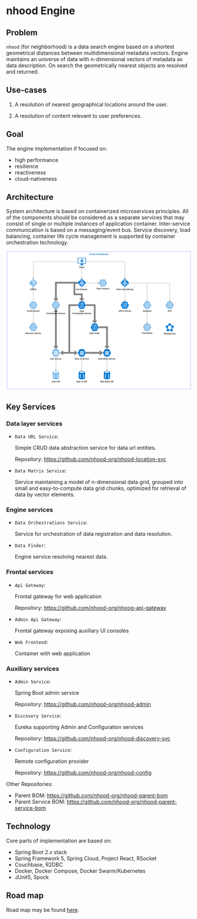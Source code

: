 # nhood Engine

## Problem

`nhood` (for neighborhood) is a data search engine based on a shortest geometrical distances between multidimensional metadata vectors. Engine maintains an universe of data with n-dimensional vectors of metadata as data description. On search the geometrically nearest objects are resolved and returned. 

## Use-cases

1. A resolution of nearest geographical locations around the user.

1. A resolution of content relevant to user preferences.

## Goal

The engine implementation if focused on:

- high performance
- resilience
- reactiveness
- cloud-nativeness

## Architecture

System architecture is based on containerized microservices principles. All of the components should be considered as a separate services that may consist of single or multiple instances of application container. Inter-service communication is based on a messaging/event bus. Service discovery, load balancing, container life cycle management is supported by container orchestration technology. 

![alt architecture](./images/nhood-architecture.png)

## Key Services

### Data layer services

- `Data URL Service`: 

    Simple CRUD data abstraction service for data url entities.
    
    Repository: https://github.com/nhood-org/nhood-location-svc

- `Data Matrix Service`: 

    Service maintaining a model of n-dimensional data grid, grouped into small and easy-to-compute data grid chunks, optimized for retrieval of data by vector elements.

### Engine services

- `Data Orchestrations Service`: 

    Service for orchestration of data registration and data resolution.

- `Data Finder`: 

    Engine service resolving nearest data.

### Frontal services

- `Api Gateway`: 

    Frontal gateway for web application

    Repository: https://github.com/nhood-org/nhoog-api-gateway

- `Admin Api Gateway`: 

    Frontal gateway exposing auxiliary UI consoles

- `Web Frontend`: 

    Container with web application

### Auxiliary services

- `Admin Service`:

    Spring Boot admin service
    
    Repository: https://github.com/nhood-org/nhood-admin

- `Discovery Service`:

    Eureka supporting Admin and Configuration services
    
    Repository: https://github.com/nhood-org/nhood-discovery-svc

- `Configuration Service`:

    Remote configuration provider
    
    Repository: https://github.com/nhood-org/nhood-config

Other Repositories:

- Parent BOM: https://github.com/nhood-org/nhood-parent-bom
- Parent Service BOM: https://github.com/nhood-org/nhood-parent-service-bom

## Technology

Core parts of implementation are based on:

- Spring Boot 2.x stack
- Spring Framework 5, Spring Cloud, Project React, RSocket
- Couchbase, R2DBC
- Docker, Docker Compose, Docker Swarm/Kubernetes
- JUnit5, Spock

## Road map

Road map may be found [here](./ROADMAP.md).
